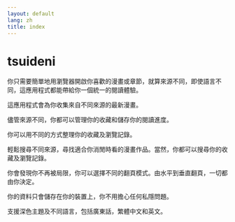 ```yaml
---
layout: default
lang: zh
title: index
---
```


# tsuideni
你只需要簡單地用瀏覽器開啟你喜歡的漫畫或章節，就算來源不同，即使語言不同，這應用程式都能帶給你一個統一的閱讀體驗。

這應用程式會為你收集來自不同來源的最新漫畫。

儘管來源不同，你都可以管理你的收藏和儲存你的閱讀進度。

你可以用不同的方式整理你的收藏及瀏覽記錄。

輕鬆搜尋不同來源，尋找適合你消閒時看的漫畫作品。當然，你都可以搜尋你的收藏及瀏覽記錄。

你會發現你不再被局限，你可以選擇不同的翻頁模式。由水平到垂直翻頁，一切都由你決定。

你的資料只會儲存在你的裝置上，你不用擔心任何私隱問題。

支援深色主題及不同語言，包括廣東話，繁體中文和英文。